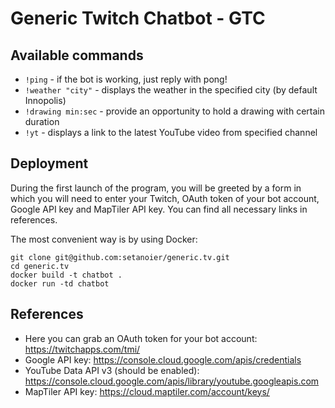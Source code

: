 # Generic Twitch Chatbot - GTC

## Available commands

- `!ping` - if the bot is working, just reply with pong!
- `!weather "city"` - displays the weather in the specified city (by default Innopolis)
- `!drawing min:sec` - provide an opportunity to hold a drawing with certain duration
- `!yt` - displays a link to the latest YouTube video from specified channel

## Deployment

During the first launch of the program, you will be greeted by a form in which you will need to enter your Twitch, OAuth token of your bot account, Google API key and MapTiler API key. You can find all necessary links in references.

The most convenient way is by using Docker:

```Shell
git clone git@github.com:setanoier/generic.tv.git
cd generic.tv
docker build -t chatbot .
docker run -td chatbot
```



## References
- Here you can grab an OAuth token for your bot account: https://twitchapps.com/tmi/
- Google API key: https://console.cloud.google.com/apis/credentials
- YouTube Data API v3 (should be enabled): https://console.cloud.google.com/apis/library/youtube.googleapis.com
- MapTiler API key: https://cloud.maptiler.com/account/keys/
